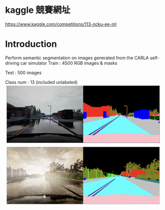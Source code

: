 # kaggle 競賽網址
https://www.kaggle.com/competitions/113-ncku-ee-ml

# Introduction

Perform semantic segmentation on images generated from the CARLA self-driving car simulator
Train : 4500 RGB images & masks

Test : 500 images

Class num : 13 (included unlabeled)
![Example](https://github.com/YiNuo0929/Semantic_Segmentation/blob/main/segmentation.png)

